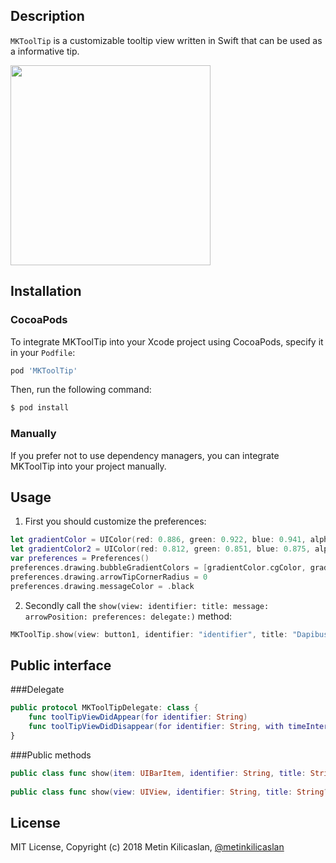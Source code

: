 Description
--------------

```MKToolTip``` is a customizable tooltip view written in Swift that can be used as a informative tip.

<img src="https://github.com/metinkilicaslan/MKToolTip/blob/master/MKToolTip.gif" width="320">

Installation
--------------

### CocoaPods

To integrate MKToolTip into your Xcode project using CocoaPods, specify it in your `Podfile`:

```ruby
pod 'MKToolTip'
```

Then, run the following command:

```bash
$ pod install
```

### Manually

If you prefer not to use dependency managers, you can integrate MKToolTip into your project manually.

Usage
--------------

1) First you should customize the preferences:

```swift
let gradientColor = UIColor(red: 0.886, green: 0.922, blue: 0.941, alpha: 1.000)
let gradientColor2 = UIColor(red: 0.812, green: 0.851, blue: 0.875, alpha: 1.000)
var preferences = Preferences()
preferences.drawing.bubbleGradientColors = [gradientColor.cgColor, gradientColor2.cgColor]
preferences.drawing.arrowTipCornerRadius = 0
preferences.drawing.messageColor = .black
```

2) Secondly call the ``show(view: identifier: title: message: arrowPosition: preferences: delegate:)`` method:

```swift
MKToolTip.show(view: button1, identifier: "identifier", title: "Dapibus", message: "Aenean eu leo quam. Pellentesque ornare sem lacinia quam venenatis vestibulum.", arrowPosition: .top)
```

Public interface
--------------

###Delegate

```swift
public protocol MKToolTipDelegate: class {
    func toolTipViewDidAppear(for identifier: String)
    func toolTipViewDidDisappear(for identifier: String, with timeInterval: TimeInterval)
}
```

###Public methods

```swift
public class func show(item: UIBarItem, identifier: String, title: String? = nil, message: String, arrowPosition: ArrowPosition, preferences: Preferences = Preferences(), delegate: MKToolTipDelegate? = nil)
    
public class func show(view: UIView, identifier: String, title: String? = nil, message: String, arrowPosition: ArrowPosition, preferences: Preferences = Preferences(), delegate: MKToolTipDelegate? = nil)
```


License
--------------

MIT License, Copyright (c) 2018 Metin Kilicaslan, [@metinkilicaslan](https://twitter.com/metinkilicaslan)

